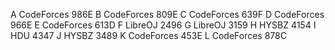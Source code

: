 A 	CodeForces 986E
B 	CodeForces 809E
C 	CodeForces 639F
D 	CodeForces 966E
E 	CodeForces 613D
F 	LibreOJ 2496
G 	LibreOJ 3159
H 	HYSBZ 4154
I 	HDU 4347
J 	HYSBZ 3489
K 	CodeForces 453E
L 	CodeForces 878C